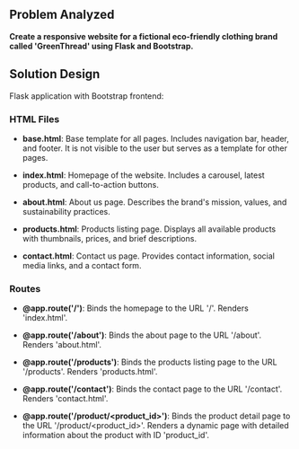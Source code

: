 ## Problem Analyzed
**Create a responsive website for a fictional eco-friendly clothing brand called 'GreenThread' using Flask and Bootstrap.**

## Solution Design
Flask application with Bootstrap frontend:

### HTML Files
- **base.html**: Base template for all pages. Includes navigation bar, header, and footer. It is not visible to the user but serves as a template for other pages.

- **index.html**: Homepage of the website. Includes a carousel, latest products, and call-to-action buttons.

- **about.html**: About us page. Describes the brand's mission, values, and sustainability practices.

- **products.html**: Products listing page. Displays all available products with thumbnails, prices, and brief descriptions.

- **contact.html**: Contact us page. Provides contact information, social media links, and a contact form.

### Routes
- **@app.route('/')**: Binds the homepage to the URL '/'. Renders 'index.html'.

- **@app.route('/about')**: Binds the about page to the URL '/about'. Renders 'about.html'.

- **@app.route('/products')**: Binds the products listing page to the URL '/products'. Renders 'products.html'.

- **@app.route('/contact')**: Binds the contact page to the URL '/contact'. Renders 'contact.html'.

- **@app.route('/product/<product_id>')**: Binds the product detail page to the URL '/product/<product_id>'. Renders a dynamic page with detailed information about the product with ID 'product_id'.